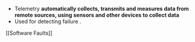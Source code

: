-   Telemetry **automatically collects, transmits and measures data from remote sources, using sensors and other devices to collect data**
- Used for detecting failure . 


[[Software Faults]]